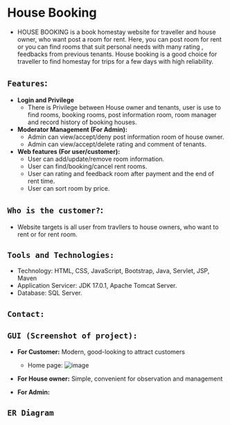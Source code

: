 # House Booking
* HOUSE BOOKING is a book homestay website for traveller and  house owner, who want post a room for rent. Here, you can post room for rent or you can find rooms that suit personal needs with many rating , feedbacks from previous tenants. House booking is a good choice for traveller to find homestay for trips for a few days with high reliability. 
## `Features`:
* **Login and Privilege**
    * There is Privilege between House owner and tenants, user is use to find rooms, booking rooms, post information room, room manager and record history of booking houses.
* **Moderator Management (For Admin):**
    * Admin can view/accept/deny post information room of house owner.
    * Admin can view/accept/delete rating and comment of tenants.
* **Web features (For user/customer):**
    * User can add/update/remove room information.
    * User can find/booking/cancel rent rooms.
    * User can rating and feedback room after payment and the end of rent time.
    * User can sort room by price.
## `Who is the customer?`:
* Website targets is all user from travllers to house owners, who want to rent or for rent room.
## `Tools and Technologies:`
* Technology: HTML, CSS, JavaScript, Bootstrap, Java, Servlet, JSP, Maven
* Application Servicer: JDK 17.0.1, Apache Tomcat Server.
* Database: SQL Server.
## `Contact:`

## `GUI (Screenshot of project):`
* **For Customer:** Modern, good-looking to attract customers
  * Home page: 
![image](https://user-images.githubusercontent.com/90202401/170193431-09b168d0-46a9-4682-ab6a-0b883db2b28f.png)
* **For House owner:** Simple, convenient for observation and management

* **For Admin:** 
## `ER Diagram`
